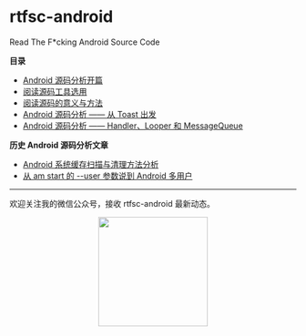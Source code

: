 # rtfsc-android

Read The F\*cking Android Source Code

**目录**

* [Android 源码分析开篇](0x000-start-up.md)
* [阅读源码工具选用](0x001-tools.md)
* [阅读源码的意义与方法](0x002-methods-and-meaning.md)
* [Android 源码分析 —— 从 Toast 出发](0x003-start-from-toast.md)
* [Android 源码分析 —— Handler、Looper 和 MessageQueue](0x004-handler-looper-messagequeue.md)

**历史 Android 源码分析文章**

* [Android 系统缓存扫描与清理方法分析](http://mazhuang.org/2016/01/14/android-system-cache/)
* [从 am start 的 --user 参数说到 Android 多用户](http://mazhuang.org/2016/02/10/am-start-user-parameter/)

---

欢迎关注我的微信公众号，接收 rtfsc-android 最新动态。

<div align="center"><img width="192px" height="192px" src="https://mazhuang.org/assets/images/qrcode.jpg"/></div>
